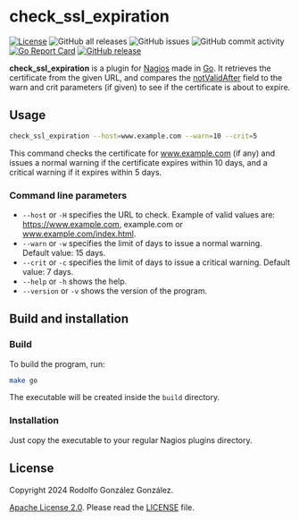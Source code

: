 # check_ssl_expiration

[![License](https://img.shields.io/badge/License-Apache_2.0-blue.svg)](https://opensource.org/licenses/Apache-2.0)
![GitHub all releases](https://img.shields.io/github/downloads/rgglez/nagios-check-ssl-expiration/total)
![GitHub issues](https://img.shields.io/github/issues/rgglez/nagios-check-ssl-expiration)
![GitHub commit activity](https://img.shields.io/github/commit-activity/y/rgglez/nagios-check-ssl-expiration)
[![Go Report Card](https://goreportcard.com/badge/github.com/rgglez/nagios-check-ssl-expiration)](https://goreportcard.com/report/github.com/rgglez/nagios-check-ssl-expiration)
[![GitHub release](https://img.shields.io/github/release/rgglez/nagios-check-ssl-expiration.svg)](https://github.com/rgglez/gormcache/releases/)

**check_ssl_expiration** is a plugin for [Nagios](https://www.nagios.org) made in [Go](https://go.dev/). It retrieves the certificate from the given URL, and compares the [notValidAfter](https://clouddocs.f5.com/api/irules/X509__not_valid_after.html) field to the warn and crit parameters (if given) to see if the certificate is about to expire. 

## Usage

```bash
check_ssl_expiration --host=www.example.com --warn=10 --crit=5
```

This command checks the certificate for www.example.com (if any) and issues a normal warning if the certificate expires within 10 days, and a critical warning if it expires within 5 days.

### Command line parameters

* `--host` or `-H` specifies the URL to check. Example of valid values are: https://www.example.com, example.com or www.example.com/index.html.
* `--warn` or `-w` specifies the limit of days to issue a normal warning. Default value: 15 days.
* `--crit` or `-c` specifies the limit of days to issue a critical warning. Default value: 7 days.
* `--help` or `-h` shows the help.
* `--version` or `-v` shows the version of the program.

## Build and installation

### Build

To build the program, run:

```bash
make go
```

The executable will be created inside the ```build``` directory.

### Installation

Just copy the executable to your regular Nagios plugins directory.

## License

Copyright 2024 Rodolfo González González.

[Apache License 2.0](https://www.apache.org/licenses/LICENSE-2.0). Please read the [LICENSE](LICENSE.md) file.